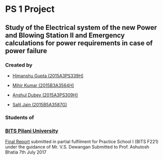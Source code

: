  # PS 1 Project 

## Study of the Electrical system of the new Power and Blowing Station II and Emergency calculations for power requirements in case of power failure

### Created by 

* [Himanshu Gupta (2015A3PS339H)](https://github.com/him1411)

* [Mihir Kumar (2015B3A3564H)](https://github.com/Mihir1996)
  

* [Anshul Dubey (2015A3PS309H)](https://github.com/Anshul2166-sophos)         

* [Salil Jain (2015B5A3587G)](https://github.com/Salil-Jain)

### Students of 
### [BITS Pilani University]
[BITS Pilani University]: <http://www.bits-pilani.ac.in/> 

[Final Report](https://github.com/him1411/ps1-project-eee-bsp/blob/master/final-report/final-repot.pdf) submitted in partial fulfilment for Practice School I (BITS F221) under the guidance of
Mr. V.S. Dewangan
Submitted to
Prof. Ashutosh Bhatia
7th July 2017
